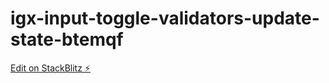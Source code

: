 # igx-input-toggle-validators-update-state-btemqf

[Edit on StackBlitz ⚡️](https://stackblitz.com/edit/igx-input-toggle-validators-update-state-btemqf)